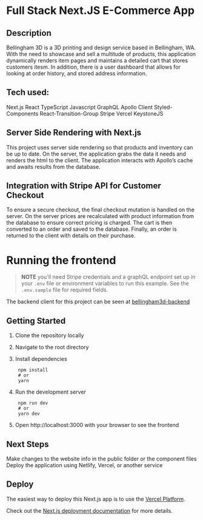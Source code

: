 # Full Stack Next.JS E-Commerce App

## Description
Bellingham 3D is a 3D printing and design service based in Bellingham, WA. With the need to showcase and sell a multitude of products, this application dynamically renders item pages and maintains a detailed cart that stores customers itesm. In addition, there is a user dashboard that allows for looking at order history, and stored address information.

## Tech used:

Next.js
React
TypeScript
Javascript
GraphQL
Apollo Client
Styled-Components
React-Transition-Group
Stripe
Vercel
KeystoneJS

## Server Side Rendering with Next.js

This project uses server side rendering so that products and inventory can be up to date. On the server, the application grabs the data it needs and renders the html to the client. The application interacts with Apollo’s cache and awaits results from the database.

## Integration with Stripe API for Customer Checkout

To ensure a secure checkout, the final checkout mutation is handled on the server. On the server prices are recalculated with product information from the database to ensure correct pricing is charged. The cart is then converted to an order and saved to the database. Finally, an order is returned to the client with details on their purchase.

# Running the frontend

> **NOTE** you'll need Stripe credentials and a graphQL endpoint set up in your `.env` file or environment variables to run this example. See the `.env.sample` file for required fields.

The backend client for this project can be seen at [bellingham3d-backend](https://github.com/ryan3738/bellingham3d-backend)
## Getting Started

1. Clone the repository locally
2. Navigate to the root directory
3. Install dependencies
   
        npm install
        # or
        yarn

4. Run the development server
   
        npm run dev
        # or
        yarn dev
5. Open http://localhost:3000 with your browser to see the frontend

## Next Steps

Make changes to the website info in the public folder or the component files
Deploy the application using Netlify, Vercel, or another service

## Deploy

The easiest way to deploy this Next.js app is to use the [Vercel Platform](https://vercel.com/new?utm_medium=default-template&filter=next.js&utm_source=create-next-app&utm_campaign=create-next-app-readme).

Check out the [Next.js deployment documentation](https://nextjs.org/docs/deployment) for more details.
